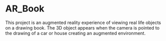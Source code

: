 # AR_Book
This project is an augmented reality experience of viewing real life objects on a drawing book. The 3D object appears when the camera is pointed to the drawing of a car or house creating an augmented environment.
